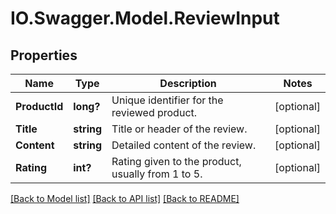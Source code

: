 # IO.Swagger.Model.ReviewInput
## Properties

Name | Type | Description | Notes
------------ | ------------- | ------------- | -------------
**ProductId** | **long?** | Unique identifier for the reviewed product. | [optional] 
**Title** | **string** | Title or header of the review. | [optional] 
**Content** | **string** | Detailed content of the review. | [optional] 
**Rating** | **int?** | Rating given to the product, usually from 1 to 5. | [optional] 

[[Back to Model list]](../README.md#documentation-for-models) [[Back to API list]](../README.md#documentation-for-api-endpoints) [[Back to README]](../README.md)

